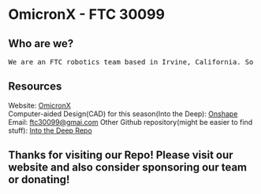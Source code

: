 # OmicronX - FTC 30099
## Who are we?
<pre>
We are an FTC robotics team based in Irvine, California. So if you live nearby and are interested in joining or need anything from us, please feel free to contact us at the details below. This GitHub Repository is our FTC environment along with <a href="https://github.com/maximusxiao/offseason/tree/master/TeamCode/src/main/java/org/firstinspires/ftc/teamcode">our code</a>. We wish to make our resources open-source, so feel free to reach out if you need anything.
</pre>
## Resources
Website: <a href="https://v2.ftc30099.com">OmicronX</a><br />
Computer-aided Design(CAD) for this season(Into the Deep): <a href="https://cad.onshape.com/documents/6fba0affd7371c0076f5805e/w/4ec63f80cc81c7cb112896a5/e/277cc521092787c35fbf36e4">Onshape</a>
Email: <ftc30099@gmai.com>
Other Github repository(might be easier to find stuff): <a href="https://github.com/SevenIsAtEleven/30099-maximus-is-a-bum/blob/main/main.java">Into the Deep Repo</a>

## Thanks for visiting our Repo! Please visit our website and also consider sponsoring our team or donating!
